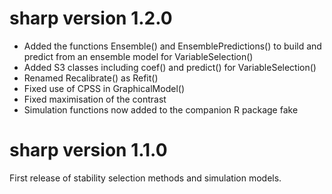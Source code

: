 # sharp version 1.2.0

* Added the functions Ensemble() and EnsemblePredictions() to build and predict from an ensemble model for VariableSelection()
* Added S3 classes including coef() and predict() for VariableSelection()
* Renamed Recalibrate() as Refit()
* Fixed use of CPSS in GraphicalModel() 
* Fixed maximisation of the contrast
* Simulation functions now added to the companion R package fake

# sharp version 1.1.0

First release of stability selection methods and simulation models.
